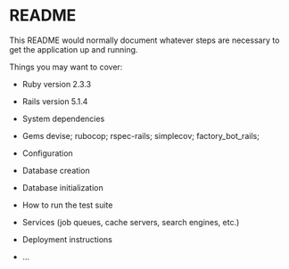 # README

This README would normally document whatever steps are necessary to get the
application up and running.

Things you may want to cover:

* Ruby version
  2.3.3

* Rails version
  5.1.4

* System dependencies

* Gems
  devise;
  rubocop;
  rspec-rails;
  simplecov;
  factory_bot_rails;

* Configuration

* Database creation

* Database initialization

* How to run the test suite

* Services (job queues, cache servers, search engines, etc.)

* Deployment instructions

* ...
